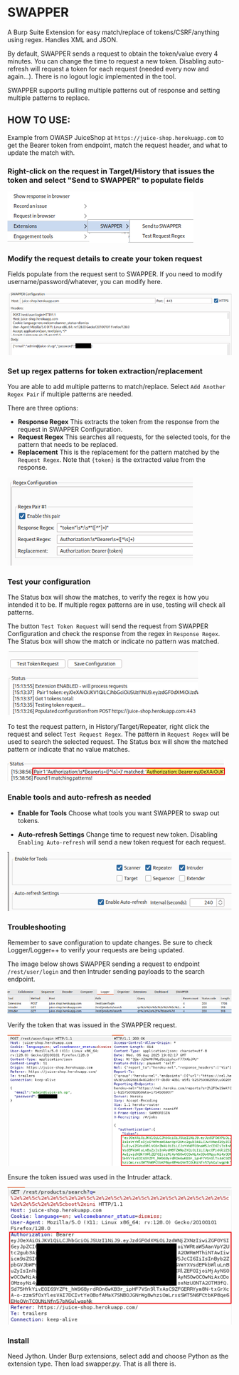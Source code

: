 # SWAPPER

A Burp Suite Extension for easy match/replace of tokens/CSRF/anything using regex. Handles XML and JSON.  

By default, SWAPPER sends a request to obtain the token/value every 4 minutes. You can change the time to request a new token. Disabling auto-refresh will request a token for each request (needed every now and again...). There is no logout logic implemented in the tool.  

SWAPPER supports pulling multiple patterns out of response and setting multiple patterns to replace.  

## HOW TO USE:  
Example from OWASP JuiceShop at `https://juice-shop.herokuapp.com` to get the Bearer token from endpoint, match the request header, and what to update the match with.  

### Right-click on the request in Target/History that issues the token and select "Send to SWAPPER" to populate fields  

![Send to SWAPPER](/images/send_to.png)  

### Modify the request details to create your token request  
Fields populate from the request sent to SWAPPER. If you need to modify username/password/whatever, you can modify here.

![Token Request](/images/swapper_config.png)  

### Set up regex patterns for token extraction/replacement  
You are able to add multiple patterns to match/replace. Select `Add Another Regex Pair` if multiple patterns are needed.  

There are three options:  

- **Response Regex** This extracts the token from the response from the request in SWAPPER Configuration.  
- **Request Regex** This searches all requests, for the selected tools, for the pattern that needs to be replaced.    
- **Replacement** This is the replacement for the pattern matched by the `Request Regex`. Note that `{token}` is the extracted value from the response.  

![Regex Config](/images/regex_config.png)  
 
### Test your configuration  
The Status box will show the matches, to verify the regex is how you intended it to be. If multiple regex patterns are in use, testing will check all patterns.  

The button `Test Token Request` will send the request from SWAPPER Configuration and check the response from the regex in `Response Regex`.  The Status box will show the match or indicate no pattern was matched.  

![Status Match](/images/status_response.png)  

To test the request pattern, in History/Target/Repeater, right click the request and select `Test Request Regex`. The pattern in `Request Regex` will be used to search the selected request. The Status box will show the matched pattern or indicate that no value matches.  

![Request Regex Match](/images/status_request_match.png)  

### Enable tools and auto-refresh as needed  
- **Enable for Tools** Choose what tools you want SWAPPER to swap out tokens.  

- **Auto-refresh Settings** Change time to request new token. Disabling `Enabling Auto-refresh` will send a new token request for each request.  

![Tools](/images/tools.png)  

### Troubleshooting  
Remember to save configuration to update changes. Be sure to check Logger/Logger++ to verify your requests are being updated.  

The image below shows SWAPPER sending a request to endpoint `/rest/user/login` and then Intruder sending payloads to the search endpoint.  

![Logger](/images/logger.png)  

Verify the token that was issued in the SWAPPER request.  

![Get Token](/images/get_token.png)  

Ensure the token issued was used in the Intruder attack.  

![New Token](/images/new_token.png)  

### Install  
Need Jython. Under Burp extensions, select add and choose Python as the extension type. Then load swapper.py. That is all there is.    
